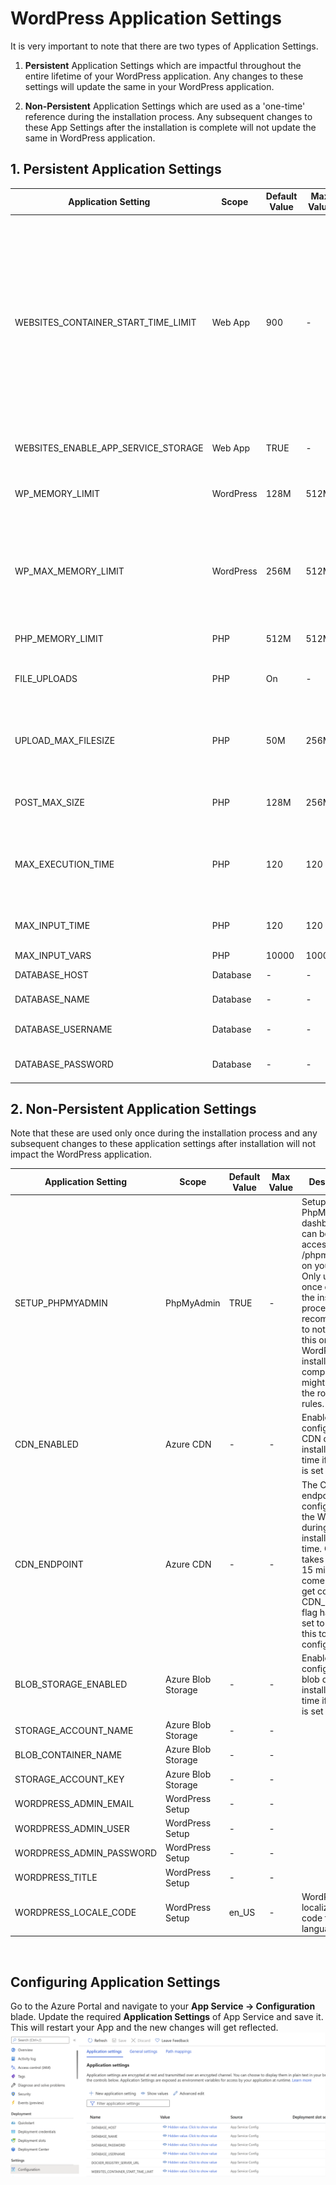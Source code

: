 
# WordPress Application Settings

It is very important to note that there are two types of Application Settings.
1. **Persistent** Application Settings which are impactful throughout the entire lifetime of your WordPress application. Any changes to these settings will update the same in your WordPress application.
	
2. **Non-Persistent** Application Settings which are used as a 'one-time' reference during the installation process. Any subsequent changes to these App Settings after the installation is complete will not update the same in WordPress application. 


## 1. Persistent Application Settings


| Application Setting  |	Scope	 | Default Value |	Max	Value  | Description                      |
|----------------------|-------------|---------------|-------------|----------------------------------|
|WEBSITES_CONTAINER_START_TIME_LIMIT|	Web App|	900|	-|	The amount of time the platform will wait (for the site to come up) before it restarts your container. WP installation takes around 5-10 mins after the AppService is deployed. By default, timeout limit for Linux AppService is 240 seconds. So, overriding this value to 900 seconds for WordPress deployments to avoid container restarts during the setup process. This is a required setting, and it is recommended to not change this value.|
|WEBSITES_ENABLE_APP_SERVICE_STORAGE|	Web App|	TRUE|	-|	When set to TRUE, file contents are preserved during restarts.|
|WP_MEMORY_LIMIT|	WordPress|	128M|	512M|	Frontend or general wordpress PHP memory limit (per script). Can't be more than PHP_MEMORY_LIMIT|
|WP_MAX_MEMORY_LIMIT|	WordPress|	256M|	512M|	Admin dashboard PHP memory limit (per script). Generally Admin dashboard/ backend scripts takes lot of memory compared to frontend scripts. Can't be more than PHP_MEMORY_LIMIT.|
|PHP_MEMORY_LIMIT|	PHP|	512M|	512M|	Memory limits for general PHP script. It can only be decreased.|
|FILE_UPLOADS|	PHP|	On|	-|	Can be either On or Off. Note that values are case sensitive. Enables or disables file uploads.|
|UPLOAD_MAX_FILESIZE|	PHP|	50M|	256M| Max file upload size limit. Can be increased up to 256M.	This value is limited on the upper side by the value of POST_MAX_SIZE variable.|
|POST_MAX_SIZE|	PHP|	128M|	256M|	Can be increased up to 256M. Generally should be more than UPLOAD_MAX_FILESIZE.|
|MAX_EXECUTION_TIME|	PHP|	120|	120|	Can only be decreased. Please break down the scripts if it is taking more than 120 seconds. Added to avoid bad scripts from slowing the system.|
|MAX_INPUT_TIME|	PHP|	120|	120|	Max time limit for parsing the input requests. Can only be decreased.|
|MAX_INPUT_VARS|	PHP|	10000|	10000|	-|
|DATABASE_HOST|	Database|	-|	-|	Database host used to connect to WordPress.|
|DATABASE_NAME|	Database|	-|	-|	Database name used to connect to WordPress.|
|DATABASE_USERNAME|	Database|	-|	-|	Database username used to connect to WordPress.|
|DATABASE_PASSWORD|	Database|	-|	-|	Database password used to connect to WordPress.|




## 2. Non-Persistent Application Settings

Note that these are used only once during the installation process and any subsequent changes to these application settings after installation will not impact the WordPress application.


| Application Setting  |	Scope	 | Default Value |	Max	Value  | Description                      |
|----------------------|-------------|---------------|-------------|----------------------------------|
|SETUP_PHPMYADMIN|	PhpMyAdmin|	TRUE|	-|	Setups PhpMyAdmin dashboard and can be accessed from /phpmyadmin on your site. Only used once during the installation process. It is recommended to not change this once the WordPress installation is complete as it might change the routing rules.|
|CDN_ENABLED|	Azure CDN|	-|	-|	Enables and configures CDN during installation time if the flag is set to true.|
|CDN_ENDPOINT|	Azure CDN|	-|	-|	The CDN endpoint is configured in the WordPress during installation time. CDN takes around 15 minutes to come up and get configured. CDN_ENABLED flag has to be set to true for this to be configured.|
|BLOB_STORAGE_ENABLED|	Azure Blob Storage|	-|	-|	Enables and configures blob during installation time if the flag is set to true.|
|STORAGE_ACCOUNT_NAME|	Azure Blob Storage|	-|	-|	
|BLOB_CONTAINER_NAME|	Azure Blob Storage|	-|	-|	
|STORAGE_ACCOUNT_KEY|	Azure Blob Storage|	-|	-|	
|WORDPRESS_ADMIN_EMAIL|	WordPress Setup|	-|	-|	
|WORDPRESS_ADMIN_USER|	WordPress Setup|	-|	-|	
|WORDPRESS_ADMIN_PASSWORD|	WordPress Setup|	-|	-|	
|WORDPRESS_TITLE|	WordPress Setup|	-|	-|	
|WORDPRESS_LOCALE_CODE|	WordPress Setup|	en_US|	-|	WordPress localization code for site language.|


<br>

## Configuring Application Settings
Go to the Azure Portal and navigate to your **App Service -> Configuration** blade. Update the required **Application Settings** of App Service and save it. This will restart your App and the new changes will get reflected. 
![Application Settings](./media/wordpress_database_application_settings.png)
